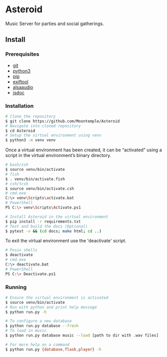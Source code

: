 # Asteroid

Music Server for parties and social gatherings.

## Install

### Prerequisites

- [git](https://git-scm.com/)
- [python3](https://www.python.org/2)
- [pip](https://pypi.org/project/pip/)
- [exiftool](https://www.sno.phy.queensu.ca/~phil/exiftool/)
- [alsaaudio](https://www.alsa-project.org/wiki/Main_Page)
- [jsdoc](https://github.com/jsdoc/jsdoc)

### Installation

```sh
# Clone the repository
$ git clone https://github.com/Moontemple/Asteroid
# Navigate into cloned repository
$ cd Asteroid
# Setup the virtual environment using venv
$ python3 -m venv venv
```

<!-- Sourced from https://docs.python.org/3/library/venv.html-->

Once a virtual environment has been created, it can be “activated” using a script in the virtual environment’s binary directory.

```sh
# bash/zsh
$ source venv/bin/activate
# fish
$ . venv/bin/activate.fish
# csh/tcsh
$ source venv/bin/activate.csh
# cmd.exe
C:\> venv\Scripts\activate.bat
# PowerShell
PS C:\> venv\Scripts\Activate.ps1
```

```sh
# Install Asteroid in the virtual environment
$ pip install -r requirements.txt
# Test and build the docs (Optional)
$ pytest -v && (cd docs; make html; cd ..)
```

To exit the virtual environment use the 'deactivate' script.

```sh
# Posix shells
$ deactivate
# cmd.exe
C:\> deactivate.bat
# PowerShell
PS C:\> Deactivate.ps1
```

### Running

```sh
# Ensure the virtual environment is activated
$ source venv/bin/activate
# Run with python and print help message
$ python run.py -h

# To configure a new database
$ python run.py database --fresh
# To load in music
$ python run.py database music --load [path to dir with .wav files]

# For more help on a command
$ python run.py {database,flask,player} -h
```
